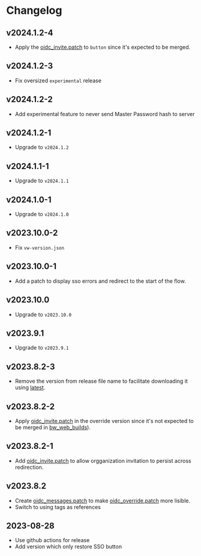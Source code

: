 # Changelog

## v2024.1.2-4

 - Apply the [oidc_invite.patch](oidc_invite.patch) to `button` since it's expected to be merged.

## v2024.1.2-3

 - Fix oversized `experimental` release

## v2024.1.2-2

 - Add experimental feature to never send Master Password hash to server

## v2024.1.2-1

 - Upgrade to `v2024.1.2`

## v2024.1.1-1

 - Upgrade to `v2024.1.1`

## v2024.1.0-1

 - Upgrade to `v2024.1.0`

## v2023.10.0-2

 - Fix `vw-version.json`

## v2023.10.0-1

 - Add a patch to display sso errors and redirect to the start of the flow.

## v2023.10.0

 - Upgrade to `v2023.10.0`

## v2023.9.1

 - Upgrade to `v2023.9.1`

## v2023.8.2-3

 - Remove the version from release file name to facilitate downloading it using [latest](https://github.com/Timshel/oidc_web_builds/releases/latest/download/oidc_override_web_vault.tar.gz).

## v2023.8.2-2

 - Apply [oidc_invite.patch](oidc_invite.patch) in the override version since it's not expected to be merged in [bw_web_builds](https://github.com/dani-garcia/bw_web_builds)).

## v2023.8.2-1

 - Add [oidc_invite.patch](oidc_invite.patch) to allow orgganization invitation to persist across redirection.

## v2023.8.2

 - Create [oidc_messages.patch](oidc_messages.patch) to make [oidc_override.patch](oidc_override.patch) more lisible.
 - Switch to using tags as references

## 2023-08-28

 - Use github actions for release
 - Add version which only restore SSO button
